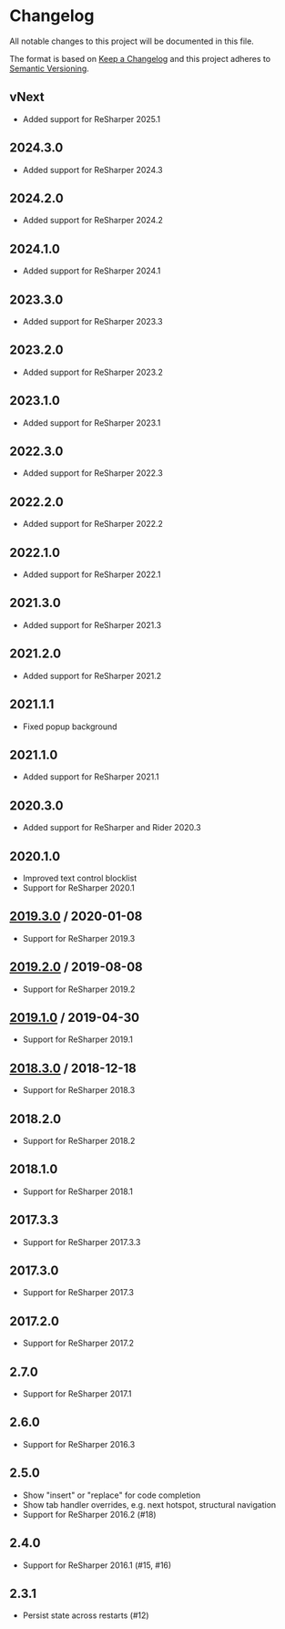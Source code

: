 # Changelog
All notable changes to this project will be documented in this file.

The format is based on [Keep a Changelog](http://keepachangelog.com/en/1.0.0/)
and this project adheres to [Semantic Versioning](http://semver.org/spec/v2.0.0.html).

## vNext
- Added support for ReSharper 2025.1

## 2024.3.0
- Added support for ReSharper 2024.3

## 2024.2.0
- Added support for ReSharper 2024.2

## 2024.1.0
- Added support for ReSharper 2024.1

## 2023.3.0
- Added support for ReSharper 2023.3

## 2023.2.0
- Added support for ReSharper 2023.2

## 2023.1.0
- Added support for ReSharper 2023.1

## 2022.3.0
- Added support for ReSharper 2022.3

## 2022.2.0
- Added support for ReSharper 2022.2

## 2022.1.0
- Added support for ReSharper 2022.1

## 2021.3.0
- Added support for ReSharper 2021.3

## 2021.2.0
- Added support for ReSharper 2021.2

## 2021.1.1
- Fixed popup background

## 2021.1.0
- Added support for ReSharper 2021.1

## 2020.3.0
- Added support for ReSharper and Rider 2020.3

## 2020.1.0
- Improved text control blocklist
- Support for ReSharper 2020.1

## [2019.3.0] / 2020-01-08
- Support for ReSharper 2019.3

## [2019.2.0] / 2019-08-08
- Support for ReSharper 2019.2

## [2019.1.0] / 2019-04-30
- Support for ReSharper 2019.1

## [2018.3.0] / 2018-12-18
- Support for ReSharper 2018.3

## 2018.2.0
- Support for ReSharper 2018.2

## 2018.1.0
- Support for ReSharper 2018.1

## 2017.3.3
- Support for ReSharper 2017.3.3

## 2017.3.0
- Support for ReSharper 2017.3

## 2017.2.0
- Support for ReSharper 2017.2

## 2.7.0
- Support for ReSharper 2017.1

## 2.6.0
- Support for ReSharper 2016.3

## 2.5.0
- Show "insert" or "replace" for code completion
- Show tab handler overrides, e.g. next hotspot, structural navigation
- Support for ReSharper 2016.2 (#18)

## 2.4.0
- Support for ReSharper 2016.1 (#15, #16)

## 2.3.1
- Persist state across restarts (#12)

[vNext]: https://github.com/JetBrains/resharper-presentation-assistant/compare/2019.3.0...HEAD
[2019.3.0]: https://github.com/JetBrains/resharper-presentation-assistant/compare/2019.2.0...2019.3.0
[2019.2.0]: https://github.com/JetBrains/resharper-presentation-assistant/compare/2019.1.0...2019.2.0
[2019.1.0]: https://github.com/JetBrains/resharper-presentation-assistant/compare/2018.3.0...2019.1.0
[2018.3.0]: https://github.com/JetBrains/resharper-presentation-assistant/compare/2018.2.0...2018.3.0
[2018.2.0]: https://github.com/JetBrains/resharper-presentation-assistant/compare/2018.1.0...2018.2.0
[2018.1.0]: https://github.com/JetBrains/resharper-presentation-assistant/compare/2017.3.3...2018.1.0
[2017.3.3]: https://github.com/JetBrains/resharper-presentation-assistant/compare/2017.3.0...2017.3.3
[2017.3.0]: https://github.com/JetBrains/resharper-presentation-assistant/compare/2017.2.0...2017.3.0
[2017.2.0]: https://github.com/JetBrains/resharper-presentation-assistant/compare/2.7.0...2017.2.0
[2.7.0]: https://github.com/JetBrains/resharper-presentation-assistant/compare/2.6.0...2.7.0
[2.6.0]: https://github.com/JetBrains/resharper-presentation-assistant/compare/2.5.0...2.6.0
[2.5.0]: https://github.com/JetBrains/resharper-presentation-assistant/compare/2.4.0...2.5.0
[2.4.0]: https://github.com/JetBrains/resharper-presentation-assistant/compare/2.3.1...2.4.0
[2.3.1]: https://github.com/JetBrains/resharper-presentation-assistant/tree/2.3.1
